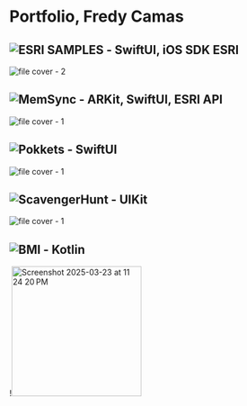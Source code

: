 # Portfolio, Fredy Camas


## ![ESRI SAMPLES](https://github.com/Esri/arcgis-maps-sdk-swift-samples/blob/main/Shared/Samples/Query%20feature%20count%20and%20extent/QueryFeatureCountAndExtentView.swift) - SwiftUI, iOS SDK ESRI
 <!--  <img width="276" alt="1349@3x" src="https://github.com/user-attachments/assets/4ffb0b1a-3d63-477a-b6a7-2ce54e39df1a">
<img width="276" alt="1350@3x" src="https://github.com/user-attachments/assets/101a0249-f060-4b87-bb13-a81213b091cf">
<img width="276" alt="1354@3x" src="https://github.com/user-attachments/assets/d668fa1c-fa69-4863-a5a7-093ab2d522e6">
<img width="276" alt="1351@3x" src="https://github.com/user-attachments/assets/7a192b42-b658-4007-8310-d410c9ad5aa8">
!-->

![file cover - 2](https://github.com/user-attachments/assets/65834fcf-3100-4da6-96e2-25a7b28837a8)


## ![MemSync](https://github.com/Hackathon-Esri/MemorySync) - ARKit, SwiftUI, ESRI API

<!--  ![Frame 5](https://github.com/user-attachments/assets/62c47406-807e-47ec-bbf2-1c85e712e980)
![Frame 7](https://github.com/user-attachments/assets/868d8793-6c48-42ad-9c60-1dbb93c33b18)
<img width="276" alt="1355@3x (2)" src="https://github.com/user-attachments/assets/e147e7d1-e279-48f4-90e8-0766a5d5937d"> < !-->

![file cover - 1](https://github.com/user-attachments/assets/0d34c4b1-3c76-4e9d-a01d-60f309391c95)


## ![Pokkets](https://github.com/IOS-Group15/Personal-Budget-Management) - SwiftUI
![file cover - 1](https://github.com/user-attachments/assets/aca89f33-89fe-4e34-8f16-b60214468417)


## ![ScavengerHunt](https://github.com/fcamas/ScavengerHunt) - UIKit
![file cover - 1](https://github.com/user-attachments/assets/093fd583-b445-48af-a379-78b320b25df8)



## ![BMI](https://github.com/fcamas/BMI) - Kotlin

!<img width="231" alt="Screenshot 2025-03-23 at 11 24 20 PM" src="https://github.com/user-attachments/assets/da0ab7f4-d3df-4898-b305-0ad2af2d5f16" />




